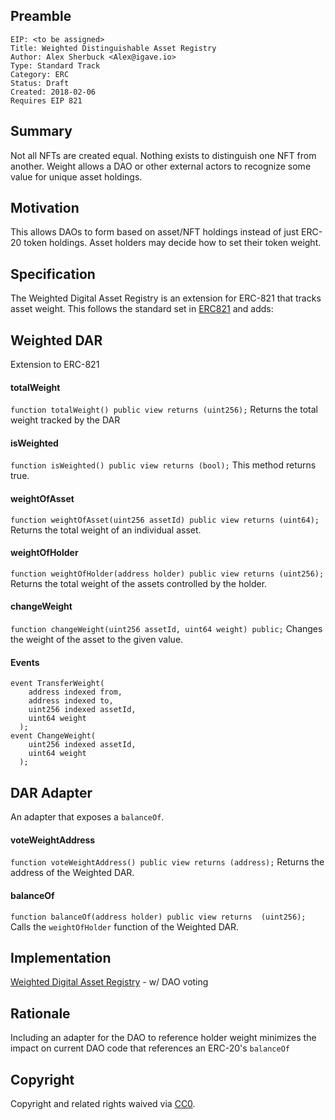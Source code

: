 ## Preamble

    EIP: <to be assigned>
    Title: Weighted Distinguishable Asset Registry
    Author: Alex Sherbuck <Alex@igave.io>
    Type: Standard Track
    Category: ERC
    Status: Draft
    Created: 2018-02-06
    Requires EIP 821


##  Summary
Not all NFTs are created equal. Nothing exists to distinguish one NFT from another. Weight allows a DAO or other external actors to recognize some value for unique asset holdings.

## Motivation
This allows DAOs to form based on asset/NFT holdings instead of just ERC-20 token holdings. Asset holders may decide how to set their token weight.

## Specification
The Weighted Digital Asset Registry is an extension for ERC-821 that tracks asset weight. This follows the standard set in [ERC821](https://github.com/ethereum/EIPs/issues/821) and adds:

## Weighted DAR
Extension to ERC-821

#### totalWeight
`function totalWeight() public view returns (uint256);`
Returns the total weight tracked by the DAR

#### isWeighted
`function isWeighted() public view returns (bool);`
This method returns true.

#### weightOfAsset
`function weightOfAsset(uint256 assetId) public view returns (uint64);`
Returns the total weight of an individual asset.

#### weightOfHolder
`function weightOfHolder(address holder) public view returns (uint256);`
Returns the total weight of the assets controlled by the holder.

#### changeWeight
`function changeWeight(uint256 assetId, uint64 weight) public;`
Changes the weight of the asset to the given value.

#### Events
```
event TransferWeight(
    address indexed from,
    address indexed to,
    uint256 indexed assetId,
    uint64 weight
  );
event ChangeWeight(
    uint256 indexed assetId,
    uint64 weight
  );
```

## DAR Adapter
An adapter that exposes a `balanceOf`.

#### voteWeightAddress
`function voteWeightAddress() public view returns (address);`
Returns the address of the Weighted DAR.

#### balanceOf
`function balanceOf(address holder) public view returns  (uint256);`
Calls the `weightOfHolder` function of the Weighted DAR.

## Implementation

[Weighted Digital Asset Registry](https://github.com/I-Gave/erc821/tree/weighted-registry/contracts) - w/ DAO voting

## Rationale
Including an adapter for the DAO to reference holder weight minimizes the impact on current DAO code that references an ERC-20's `balanceOf`

## Copyright
Copyright and related rights waived via [CC0](https://creativecommons.org/publicdomain/zero/1.0/).
